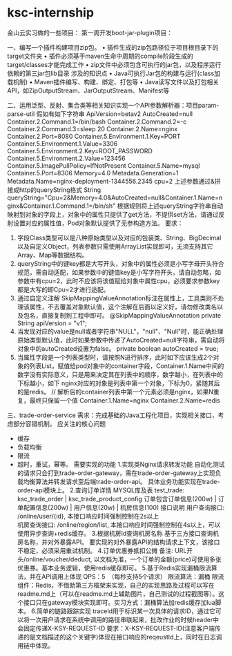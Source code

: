 # ksc-internship
金山云实习做的一些项目：
第一周开发boot-jar-plugin项目：

一、编写⼀个插件构建项⽬zip包。
• 插件⽣成的zip包路径位于项⽬根⽬录下的target⽂件夹
• 插件必须基于maven⽣命中周期的compile阶段⽣成的target/classes才能完成⼯作
• zip⽂件中必须包含可执⾏的jar包，以及程序运⾏依赖的第三jar包lib⽬录
涉及的知识点
• Java可执⾏Jar包的构建与运⾏(class加载机制)
• Maven插件编写、构建、绑定、打包等
• Java读写⽂件以及打包相关API，如ZipOutputStream、JarOutputStream、Manifest等


二、运用泛型、反射、集合类等相关知识实现一个API参数解析器：项目param-parse-util
假如有如下字符串
ApiVersion=betav2
AutoCreated=null
Container.2.Command.1=/bin/bash
Container.2.Command.2=-c
Container.2.Command.3=sleep 20
Container.2.Name=nginx
Container.2.Port=8080
Container.5.Environment.1.Key=PORT
Container.5.Environment.1.Value=3306
Container.5.Environment.2.Key=ROOT_PASSWORD
Container.5.Environment.2.Value=123456
Container.5.ImagePullPolicy=IfNotPresent
Container.5.Name=mysql
Container.5.Port=8306
Memory=4.0
Metadata.Generation=1
Metadata.Name=nginx-deployment-1344556.2345
cpu=2
上述参数通过&拼接成http的queryString格式
String queryString="Cpu=2&Memory=4.0&AutoCreated=null&Container.1.Name=nginx&Container.1.Command.1=/bin/sh"
根据规则将上述queryString字符串自动映射到对象的字段上，对象中的属性只提供了get方法，不提供set方法，请通过反射设置对应的属性值，Pod对象默认提供了无参构造方法。
要求：
1. 字段Class类型可以是八种原始类型以及对应的包装类、String、BigDecimal以及自定义Object，列表参数只需使用ArrayList实现即可，无须支持其它Array、Map等数据结构。
2. queryString中的键key都是大写开头，对象中的属性必须是小写字母开头符合规范，需自动适配，如果参数中的键值key是小写字符开头，请自动忽略，如参数中有cpu=2，此时不应该将该值赋给对象中属性cpu，必须要求参数key都是大写的即Cpu=2才进行适配。
3. 通过自定义注解 SkipMappingValueAnnotation标注在属性上，工具类则不处理该属性，不去覆盖对象默认值，这个注解在后面以定义好，请勿修改类名以及包名，直接复制到工程中即可。
    @SkipMappingValueAnnotation
    private String apiVersion = "v1";
4. 当发现对应的value是null或者字符串"NULL"，"null"、"Null"时，能正确处理原始类型默认值，此时如果参数中传递了AutoCreated=null字符串，需自动将对象中的autoCreated设置为false。
private boolean autoCreated = true;
5. 当属性字段是一个列表类型时，请按照N进行排序，此时如下应该生成2个对象的列表List<Container>，赋值给pod对象中的container字段，Container.1.Name中间的数字没有实际意义，只是用来决定其在列表中的顺序，数字越小，在列表中的下标越小，如下 nginx对应的对象是列表中第一个对象，下标为0，紧随其后的是redis。
// 解析后的container列表中第一个元素必须是nginx，如果N重复，最终只保留一个值
Container.1.Name=nginx
Container.2.Name=redis

三、trade-order-service
需求：完成基础的Java工程化项目，实现相关接口，考虑部分容错机制。
应关注的核心问题
- 缓存
- 负载均衡
- 限流
- 超时，重试，幂等。
需要实现的功能
1.实现类Nginx请求转发功能
自动化测试的请求只会打到trade-order-gateway，需在trade-order-gateway上实现负载均衡算法并转发请求至后端trade-order-api。
具体业务功能实现在trade-order-api模块上。
2.查询订单详情
MYSQL库及表
test_trade: ksc_trade_order | ksc_trade_product_config
订单包含订单信息(200w) | 订单配置信息(200w) | 用户信息(20w) | 机房信息(100)
接口说明
用户查询接口: /online/user/{id},  本接口响应时间强制控制在2s以上  
机房查询接口: /online/region/list,  本接口响应时间强制控制在4s以上，可以使用异步查询+redis缓存。
3.根据机房Id查询机房名称
基于三方接口查询机房名称，并对外暴露API。
要实现的对外暴露API的结构请求上下文，该接口不稳定，必须采用重试机制。
4.订单优惠券抵扣公摊
备注: URL开头/online/voucher/deduct,  以文档为准，一个订单的金额(price)可使用多张优惠券。基本业务逻辑，使用redis缓存即可。
5.基于Redis实现漏桶限流算法，并在API调用上体现
QPS：5　（每秒支持5个请求）
限流算法：漏桶
限流组件：Redis，不借助第三方框架来实现，自己的实现思路及过程可以写在readme.md上（可以在readme.md上辅助图片，自己测试的过程截图等）。这个接口只在gateway模块实现即可。实习方式：漏桶算法加redis缓存加lua脚本。
6.简单的链路跟踪实现
traceId用于标识某一次具体的请求ID，通过它可以将一次用户请求在系统中调用的路径串联起来，批改作业的时候header中会固定传递X-KSY-REQUEST-ID
要求：X-KSY-REQUEST-ID(注意客户端传递的是文档描述的这个关键字)体现在接口响应的reqeustId上，同时在日志调用链中体现。




